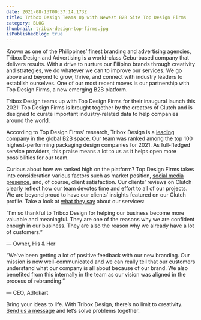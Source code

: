```yaml
---
date: 2021-08-13T00:37:14.173Z
title: Tribox Design Teams Up with Newest B2B Site Top Design Firms
category: BLOG
thumbnail: tribox-design-top-firms.jpg
isPublishedBlog: true
---
```

<!--StartFragment-->

Known as one of the Philippines’ finest branding and advertising agencies, Tribox Design and Advertising is a world-class Cebu-based company that delivers results. With a drive to nurture our Filipino brands through creativity and strategies, we do whatever we can to improve our services. We go above and beyond to grow, thrive, and connect with industry leaders to establish ourselves. One of our most recent moves is our partnership with Top Design Firms, a new emerging B2B platform.

Tribox Design teams up with Top Design Firms for their inaugural launch this 2021! Top Design Firms is brought together by the creators of Clutch and is designed to curate important industry-related data to help companies around the world.

According to Top Design Firms’ research, Tribox Design is a [leading company](https://topdesignfirms.com/packaging-design-companies) in the global B2B space. Our team was ranked among the top 100 highest-performing packaging design companies for 2021. As full-fledged service providers, this praise means a lot to us as it helps open more possibilities for our team. 

Curious about how we ranked high on the platform? Top Design Firms takes into consideration various factors such as market position, [social media presence](https://blog.hubspot.com/blog/tabid/6307/bid/4663/how-to-monitor-your-social-media-presence-in-10-minutes-a-day.aspx), and, of course, client satisfaction. Our clients’ reviews on Clutch clearly reflect how our team devotes time and effort to all of our projects. We are beyond proud to have our clients’ insights featured on our Clutch profile. Take a look at [what they say](https://clutch.co/profile/tribox-design#reviews) about our services:



<!--EndFragment-->



<!--StartFragment-->

“I'm so thankful to Tribox Design for helping our business become more valuable and meaningful. They are one of the reasons why we are confident enough in our business. They are also the reason why we already have a lot of customers.” 

— Owner, His & Her

“We've been getting a lot of positive feedback with our new branding. Our mission is now well-communicated and we can really tell that our customers understand what our company is all about because of our brand. We also benefited from this internally in the team as our vision was aligned in the process of rebranding.”

— CEO, Adtokart

Bring your ideas to life. With Tribox Design, there’s no limit to creativity. [Send us a message](https://triboxdesign.com/contact/) and let’s solve problems together. 



<!--EndFragment-->